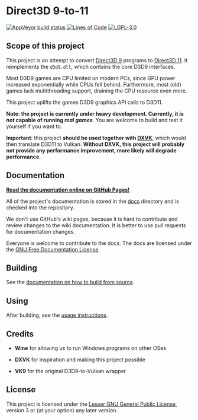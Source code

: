 # Direct3D 9-to-11

[![AppVeyor build status](https://ci.appveyor.com/api/projects/status/30d6a8gwk4w0u4h8?svg=true)](https://ci.appveyor.com/project/GuildMasterInfinite/d3d9-to-11)
[![Lines of Code](https://tokei.rs/b1/github/GabrielMajeri/d3d9-to-11)](https://github.com/GabrielMajeri/d3d9-to-11)
[![LGPL-3.0](https://img.shields.io/github/license/GabrielMajeri/d3d9-to-11.svg)](LICENSE)

## Scope of this project

This project is an attempt to convert [Direct3D 9](https://en.wikipedia.org/wiki/Direct3D#Direct3D_9) programs
to [Direct3D 11](https://en.wikipedia.org/wiki/Direct3D#Direct3D_11).
It reimplements the `d3d9.dll`, which contains the core D3D9 interfaces.

Most D3D9 games are CPU limited on modern PCs, since GPU power increased exponentially while CPUs fell behind.
Furthermore, most (old) games lack multithreading support, draining the CPU resource even more.

This project uplifts the games D3D9 graphics API calls to D3D11.

**Note**: **the project is currently under heavy development. Currently, it is _not_ capable of running _real games_**. You are welcome to build and test it yourself if you want to.

**Important**: this project **should be used together with [DXVK](https://github.com/doitsujin/dxvk/)**, which would then translate D3D11 to Vulkan.
**Without DXVK, this project will probably not provide any performance improvement, more likely will degrade performance.**

## Documentation

[**Read the documentation online on GitHub Pages!**](https://gabrielmajeri.github.io/d3d9-to-11/)

All of the project's documentation is stored in the [docs](docs/index.md) directory
and is checked into the repository.

We don't use GitHub's wiki pages, because it is hard to contribute and review changes to the wiki documentation.
It is better to use pull requests for documentation changes.

Everyone is welcome to contribute to the docs. The docs are licensed under the [GNU Free Documentation License](docs/license.md).

## Building

See the [documentation on how to build from source](docs/building.md).

## Using

After building, see the [usage instructions](docs/usage.md).

## Credits

- **Wine** for allowing us to run Windows programs on other OSes

- **DXVK** for inspiration and making this project possible

- **VK9** for the original D3D9-to-Vulkan wrapper

## License

This project is licensed under the [Lesser GNU General Public License](LICENSE), version 3 or (at your option) any later version.
